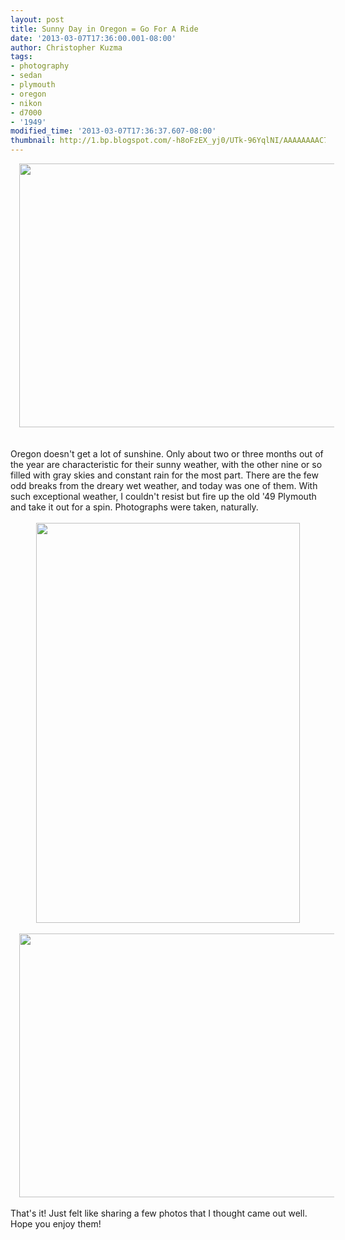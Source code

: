 ```yaml
---
layout: post
title: Sunny Day in Oregon = Go For A Ride
date: '2013-03-07T17:36:00.001-08:00'
author: Christopher Kuzma
tags:
- photography
- sedan
- plymouth
- oregon
- nikon
- d7000
- '1949'
modified_time: '2013-03-07T17:36:37.607-08:00'
thumbnail: http://1.bp.blogspot.com/-h8oFzEX_yj0/UTk-96YqlNI/AAAAAAAAC7M/Gt9Zvi5BkLY/s72-c/DSC_3826.jpg
---
```


<div class="separator" style="clear: both; text-align: center;"><a href="http://1.bp.blogspot.com/-h8oFzEX_yj0/UTk-96YqlNI/AAAAAAAAC7M/Gt9Zvi5BkLY/s1600/DSC_3826.jpg" imageanchor="1" style="margin-left: 1em; margin-right: 1em;"><img border="0" height="422" src="http://1.bp.blogspot.com/-h8oFzEX_yj0/UTk-96YqlNI/AAAAAAAAC7M/Gt9Zvi5BkLY/s640/DSC_3826.jpg" width="640" /></a></div><br /><br />Oregon doesn't get a lot of sunshine. Only about two or three months out of the year are characteristic for their sunny weather, with the other nine or so filled with gray skies and constant rain for the most part. There are the few odd breaks from the dreary wet weather, and today was one of them. With such exceptional weather, I couldn't resist but fire up the old '49 Plymouth and take it out for a spin. Photographs were taken, naturally.<br /><br /><div class="separator" style="clear: both; text-align: center;"><a href="http://4.bp.blogspot.com/-YAJmq9Xtv5M/UTlAHFXBTrI/AAAAAAAAC7U/hChZfmskZ5k/s1600/DSC_3837.jpg" imageanchor="1" style="margin-left: 1em; margin-right: 1em;"><img border="0" height="640" src="http://4.bp.blogspot.com/-YAJmq9Xtv5M/UTlAHFXBTrI/AAAAAAAAC7U/hChZfmskZ5k/s640/DSC_3837.jpg" width="422" /></a></div><div class="separator" style="clear: both; text-align: center;"><br /></div><div class="separator" style="clear: both; text-align: center;"><a href="http://1.bp.blogspot.com/-ACG5acVElo0/UTlARKv7svI/AAAAAAAAC7c/S33i6aWB4KA/s1600/DSC_3809.jpg" imageanchor="1" style="margin-left: 1em; margin-right: 1em;"><img border="0" height="422" src="http://1.bp.blogspot.com/-ACG5acVElo0/UTlARKv7svI/AAAAAAAAC7c/S33i6aWB4KA/s640/DSC_3809.jpg" width="640" /></a></div><br />That's it! Just felt like sharing a few photos that I thought came out well. Hope you enjoy them!